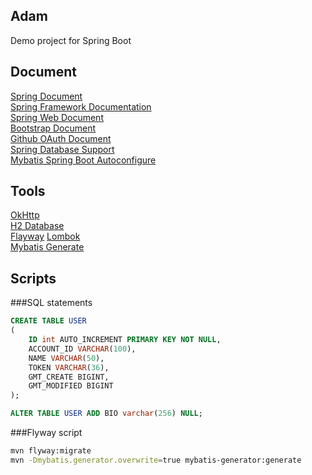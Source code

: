 ## Adam
Demo project for Spring Boot

## Document
[Spring Document](https://spring.io/guides)     
[Spring Framework Documentation](https://docs.spring.io/spring/docs/5.0.3.RELEASE/spring-framework-reference/index.html)    
[Spring Web Document](https://spring.io/guides/gs/serving-web-content/)    
[Bootstrap Document](https://v3.bootcss.com/getting-started/)   
[Github OAuth Document](https://developer.github.com/apps/building-oauth-apps/)      
[Spring Database Support](https://docs.spring.io/spring-boot/docs/2.0.0.RC1/reference/htmlsingle/#boot-features-embedded-database-support)  
[Mybatis Spring Boot Autoconfigure](http://www.mybatis.org/spring-boot-starter/mybatis-spring-boot-autoconfigure/)  

## Tools
[OkHttp](https://square.github.io/okhttp/)   
[H2 Database](https://www.h2database.com/html/main.html)  
[Flayway](https://flywaydb.org/getstarted/)
[Lombok](https://www.projectlombok.org/)    
[Mybatis Generate](http://www.mybatis.org/generator/)

## Scripts

###SQL statements
```sql
CREATE TABLE USER
(
    ID int AUTO_INCREMENT PRIMARY KEY NOT NULL,
    ACCOUNT_ID VARCHAR(100),
    NAME VARCHAR(50),
    TOKEN VARCHAR(36),
    GMT_CREATE BIGINT,
    GMT_MODIFIED BIGINT
);
```

```sql
ALTER TABLE USER ADD BIO varchar(256) NULL;
```

###Flyway script
```bash
mvn flyway:migrate
mvn -Dmybatis.generator.overwrite=true mybatis-generator:generate
```